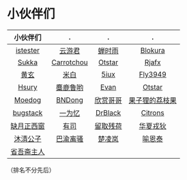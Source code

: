 # 小伙伴们

| 小伙伴们 | . | . | . |
| :------: | :------: | :------: | :------: |
| <a href="http://istester.com/" target="_blank">istester</a> | <a href="https://www.yunyoujun.cn/" target="_blank">云游君</a> | <a href="https://chanshiyu.com/" target="_blank">蝉时雨</a> | <a href="https://www.caixiaojing.com/" target="_blank">Blokura</a>
| <a href="https://skk.moe/" target="_blank">Sukka</a> | <a href="https://www.carrotchou.com/" target="_blank">Carrotchou</a> | <a href="https://ixk.me/" target="_blank">Otstar</a> | <a href="http://www.rjafx.com/" target="_blank">Rjafx</a>
| <a href="http://huangxuan.me/" target="_blank">黄玄</a> | <a href="http://mebi.me/" target="_blank">米白</a> | <a href="https://blog.5iux.cn/" target="_blank">5iux</a> | <a href="https://fly.moe/" target="_blank">Fly3949</a> |
| <a href="https://hsury.com/" target="_blank">Hsury</a> | <a href="https://www.cnblogs.com/miluluyo/" target="_blank">麋鹿鲁哟</a> | <a href="https://xugaoyi.com/" target="_blank">Evan</a> | <a href="https://www.ixk.me/" target="_blank">Otstar</a> |
| <a href="https://moedog.org/" target="_blank">Moedog</a> | <a href="https://www.dbnuo.com/" target="_blank">BNDong</a> | <a href="https://space.bilibili.com/382018567/" target="_blank">欣赏哥哥</a> | <a href="https://space.bilibili.com/34141010" target="_blank">果子狸的荔枝果</a> |
| <a href="https://bugstack.cn/" target="_blank">bugstack</a> | <a href="https://www.iowen.cn/" target="_blank">一为忆</a> | <a href="https://im.drblack-system.com/" target="_blank">DrBlack</a> | <a href="https://www.citrons.cn/" target="_blank">Citrons</a> |
| <a href="https://www.52shici.com/space.php?mem_id=2146" target="_blank">缺月正西窗</a> | <a href="https://www.52shici.com/space.php?mem_id=30339" target="_blank">有司</a> | <a href="https://www.52shici.com/space.php?mem_id=38710" target="_blank">留取残荷</a> | <a href="https://www.52shici.com/space.php?mem_id=1216" target="_blank">华夏戎狄</a> |
| <a href="https://www.52shici.com/space.php?mem_id=30837" target="_blank">沐清公子</a> | <a href="https://www.52shici.com/space.php?mem_id=41069" target="_blank">巴渝离骚</a> | <a href="https://weibo.com/u/3733371012" target="_blank">楚凌岚</a> | <a href="https://weibo.com/u/5043873554" target="_blank">喻恩泰</a> |
| <a href="hhttps://www.52shici.com/space.php?mem_id=34250" target="_blank">省吾斋主人</a> |
（排名不分先后）